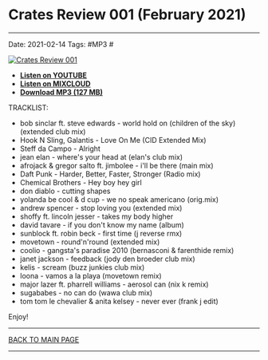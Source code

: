 # Crates Review 001 (February 2021)

----

Date: 2021-02-14
Tags: #MP3 #

[![Crates Review 001](https://thumbnailer.mixcloud.com/unsafe/300x300/profile/8/d/b/7/a644-4d3d-42e9-a29c-c47fd6042d8e)](https://www.youtube.com/watch?v=7ZMFRkRenJo&list=PLUY58bai67rY09tJM21oo0Q2XT0NGaE4p&index=2)

* [**Listen on YOUTUBE**](https://www.youtube.com/watch?v=7ZMFRkRenJo&list=PLUY58bai67rY09tJM21oo0Q2XT0NGaE4p&index=2)
* [**Listen on MIXCLOUD**](https://www.mixcloud.com/hopbit/crates-review-001/)
* [**Download MP3 (127 MB)**](https://1drv.ms/u/s!AmzuuXrjf51v35hj2XFt5O08sWNkBQ?e=eTgfRF)

TRACKLIST:  

* bob sinclar ft. steve edwards - world hold on (children of the sky) (extended club mix)
* Hook N Sling, Galantis - Love On Me (CID Extended Mix)
* Steff da Campo - Alright
* jean elan - where's your head at (elan's club mix)
* afrojack & gregor salto ft. jimbolee - i'll be there (main mix)
* Daft Punk - Harder, Better, Faster, Stronger (Radio mix)
* Chemical Brothers - Hey boy hey girl
* don diablo - cutting shapes
* yolanda be cool & d cup - we no speak americano (orig.mix)
* andrew spencer - stop loving you (extended mix)
* shoffy ft. lincoln jesser - takes my body higher
* david tavare - if you don't know my name (album)
* sunblock ft. robin beck - first time (j reverse rmx)
* movetown - round'n'round (extended mix)
* coolio - gangsta's paradise 2010 (bernasconi & farenthide remix)
* janet jackson - feedback (jody den broeder club mix)
* kelis - scream (buzz junkies club mix)
* loona - vamos a la playa (movetown remix)
* major lazer ft. pharrell williams - aerosol can (nix k remix)
* sugababes - no can do (wawa club mix)
* tom tom le chevalier & anita kelsey - never ever (frank j edit)

Enjoy!

----

[BACK TO MAIN PAGE](./README.md)

----
